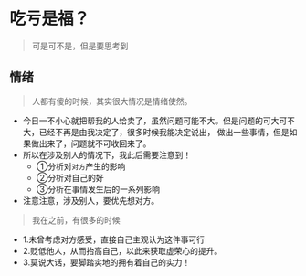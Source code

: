 # 吃亏是福？
> 可是可不是，但是要思考到

## 情绪
> 人都有傻的时候，其实很大情况是情绪使然。
- 今日一不小心就把帮我的人给卖了，虽然问题可能不大。但是问题的可大可不大，已经不再是由我决定了，很多时候我能决定说出，
  做出一些事情，但是如果做出来了，问题就不可收回来了。
- 所以在涉及别人的情况下，我此后需要注意到！
  - ①分析对`对方`产生的影响
  - ②分析对自己的好
  - ③分析在事情发生后的一系列影响
- 注意注意，涉及别人，要优先想对方。
> 我在之前，有很多的时候
- 1.未曾考虑对方感受，直接自己主观认为这件事可行
- 2.贬低他人，从而抬高自己，以此来获取虚荣心的提升。
- 3.莫说大话，要脚踏实地的拥有着自己的实力！
